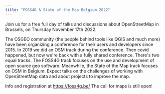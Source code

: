 ```yaml
---
title: "FOSS4G & State of the Map Belgium 2022"
---
```


Join us for a free full day of talks and discussions about OpenStreetMap in Brussels, on Thursday November 17th 2022.

The OSGEO community (the people behind tools like QGIS and much more) have been organizing a conference for their users and developers since 2015. In 2019 we did an OSM track during the conference. Then covid happened, but now we're back with a fully shared conference. There's two equal tracks. The FOSS4G track focuses on the use and development of open source geo software. Meanwhile, the State of the Map track focuses on OSM in Belgium. Expect talks on the challenges of working with OpenStreetMap data and about projects to improve the map.

Info and registration at <https://foss4g.be/>
The call for maps is still open!

